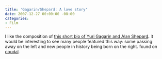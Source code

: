 ```yaml
---
title: 'Gagarin/Shepard: A love story'
date: 2007-12-27 00:00:00 -08:00
categories:
- Film
---
```


<p>I like the composition of <a href="http://kenmeier.info/movies/jkm_space.mov">this short bio of Yuri Gagarin and Alan Shepard</a>. It would be interesting to see many people featured this way: some passing away on the left and new people in history being born on the right. found on <a href="http://www.coudal.com/">coudal</a>.</p>

